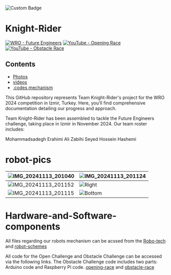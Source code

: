 ![Custom Badge](https://img.shields.io/badge/Background-Light_Blue-f0f8ff)

# Knight-Rider
[![WRO - Future Engineers](https://img.shields.io/badge/WRO-Future_Engineers-2e52af)](https://wro-association.org/wp-content/uploads/WRO-2024-Future-Engineers-Self-Driving-Cars-General-Rules.pdf)
[![YouTube - Opening Race](https://img.shields.io/badge/YouTube-▶️%20Opening_Race-df3e3e?logo=youtube)](https://www.youtube.com/watch?v=Cm_b_zUi7P4)
[![YouTube - Obstacle Race](https://img.shields.io/badge/YouTube-▶️%20Obstacle_Race-df3e3e?logo=youtube)](https://studio.youtube.com/video/_KMyONXeG6g/edit)

## Contents

- [Photos](#robot-pics)
- [videos](#links)
- [,codes,mechanism](#Hardware-and-Software-components)
  
 

This GitHub repository represents Team Knight-Rider's project for the WRO 2024 competition in Izmir, Turkey. Here, you’ll find comprehensive documentation detailing our progress and approach.

Team Knight-Rider has been assembled to tackle the Future Engineers challenge, taking place in Izmir in November 2024. Our team roster includes:

Mohammadsadegh Erahimi
Ali Zabihi
Seyed Hossein Hashemi









# robot-pics
| ![IMG_20241113_201040](https://github.com/user-attachments/assets/080e961b-9581-43a4-a03b-9e1ca9c4cd18) |   ![IMG_20241113_201124](https://github.com/user-attachments/assets/be7d053d-73b4-482a-9262-b8d308e9e892)|
| -------------------------- | ---------------------------- |
| ![IMG_20241113_201152](https://github.com/user-attachments/assets/0facb316-dfe9-4eac-bc6f-a149c6a88545)| ![Right](/media/right.jpg)   |
|![IMG_20241113_201115](https://github.com/user-attachments/assets/3d2a73e8-c35d-48a0-98e0-7c5b6215d475)| ![Bottom](/media/bottom.jpg) |

# Hardware-and-Software-components
All files regarding our robots mechanism can be acssed from the [Robo-tech](/Robot-Mechanism.md) and [robot-schemes](/schemes.md)

All code for the Open Challenge and Obstacle Challenge can be accessed via the following links. The Obstacle Challenge code includes two parts: Arduino code and Raspberry Pi code. [opening-race](/open_challenge ) and [obstacle-race](/obstacle_challenge)





